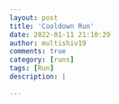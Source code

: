 ```yaml
---
layout: post
title: 'Cooldown Run'
date: 2022-01-11 21:10:29
author: multishiv19
comments: true
category: [runs]
tags: [Run]
description: |
    
---
```





<div width='100%' class='strava-embed-placeholder' data-embed-type='activity' data-embed-id='6505168357'></div>
<script src='https://strava-embeds.com/embed.js'></script>
